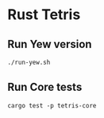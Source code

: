 
# Rust Tetris

## Run Yew version

```bash
./run-yew.sh
```

## Run Core tests

```
cargo test -p tetris-core 
```
